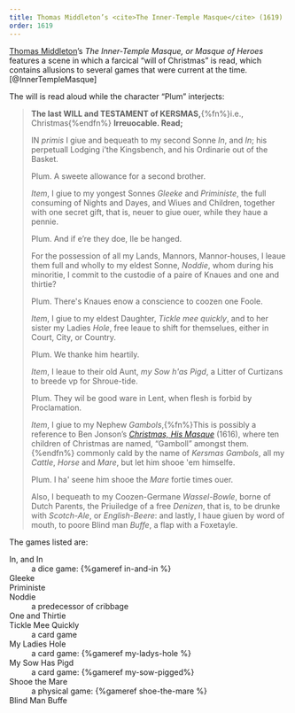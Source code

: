 ```yaml
---
title: Thomas Middleton’s <cite>The Inner-Temple Masque</cite> (1619)
order: 1619
---
```


<!--
With explanations:
https://archive.org/details/cu31924013133453/page/n217/mode/2up?q=%22sow+has+pigged%22
-->

<p class="lead"><a href="https://en.wikipedia.org/wiki/Thomas_Middleton">Thomas Middleton</a>’s <cite>The
Inner-Temple Masque, or Masque of Heroes</cite> features a scene in which a
farcical “will of Christmas” is read, which contains allusions to several games
that were current at the time.[@InnerTempleMasque]</p>

The will is read aloud while the character “Plum” interjects:

> **The last WILL and TESTAMENT of KERSMAS,**{%fn%}i.e., Christmas{%endfn%} **Irreuocable. Read;**
>
> IN *primis* I giue and bequeath to my second Sonne
> *In*, and *In*; his perpetuall Lodging i’the Kingsbench,
> and his Ordinarie out of the Basket.
>
> Plum.
> A sweete allowance for a second brother.
>
> *Item*, I giue to my yongest Sonnes *Gleeke*
> and *Priministe*, the full consuming of Nights
> and Dayes, and Wiues and Children, together with one secret gift, that is,
> neuer to giue ouer, while they haue a pennie.
>
> Plum.
> And if e’re they doe, Ile be hanged.
>
> For the possession of all my Lands, Mannors, Mannor-houses, I leaue them full
> and wholly to my eldest Sonne, *Noddie*, whom during his minoritie, I commit to the custodie of a
> paire of Knaues and one and thirtie?
>
> Plum.
> There's Knaues enow a conscience to coozen
> one Foole.
>
> *Item*, I giue to my eldest Daughter, *Tickle mee quickly*, and to her sister my Ladies *Hole*, free leaue to shift for themselues, either in Court, City, or
> Country.
> 
> Plum.
> We thanke him heartily.
>
> *Item*, I leaue to their old Aunt, *my Sow h'as Pigd*, a Litter of Curtizans to breede vp for
> Shroue-tide.
>
> Plum.
> They wil be good ware in Lent, when flesh
> is forbid by Proclamation.
> 
> *Item*, I giue to my Nephew *Gambols*,{%fn%}This is possibly a reference to Ben
> Jonson’s [<cite>Christmas, His
> Masque</cite>](https://www.hymnsandcarolsofchristmas.com/Poetry/christmas_his_masque.htm)
> (1616), where ten children of Christmas are named, “Gamboll” amongst
> them.{%endfn%} commonly cald by the name of *Kersmas Gambols*, all my
> *Cattle*, *Horse* and *Mare*, but let him shooe 'em himselfe.
>
> Plum.
> I ha' seene him shooe the *Mare* fortie times ouer.
>
> Also, I bequeath to my Coozen-Germane *Wassel-Bowle*,
> borne of Dutch Parents, the Priuiledge of a
> free *Denizen*, that is, to be drunke with *Scotch-Ale*, or
> *English-Beere*: and lastly, I haue giuen by word of
> mouth, to poore Blind man *Buffe*, a flap with a Foxetayle.

The games listed are:

<dl>
<dt>In, and In</dt><dd>a dice game: {%gameref in-and-in %}</dd>
<dt>Gleeke</dt><dd></dd>
<dt>Priministe</dt><dd></dd>
<dt>Noddie</dt><dd>a predecessor of cribbage</dd>
<dt>One and Thirtie</dt><dd></dd>
<dt>Tickle Mee Quickly</dt><dd>a card game</dd>
<dt>My Ladies Hole</dt><dd>a card game: {%gameref my-ladys-hole %}</dd>
<dt>My Sow Has Pigd</dt><dd>a card game: {%gameref my-sow-pigged%}</dd>
<dt>Shooe the Mare</dt>
<dd>a physical game: {%gameref shoe-the-mare %}
</dd>
<dt>Blind Man Buffe</dt><dd></dd>
</dl>

